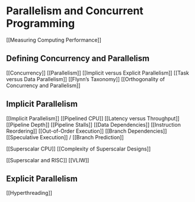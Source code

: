 # Parallelism and Concurrent Programming

[[Measuring Computing Performance]]

## Defining Concurrency and Parallelism 

[[Concurrency]]
[[Parallelism]]
[[Implicit versus Explicit Parallelism]]
[[Task versus Data Parallelism]]
[[Flynn’s Taxonomy]]
[[Orthogonality of Concurrency and Parallelism]]

## Implicit Parallelism

[[Implicit Parallelism]]
[[Pipelined CPU]]
[[Latency versus Throughput]]
[[Pipeline Depth]]
[[Pipeline Stalls]]
[[Data Dependencies]]
[[Instruction Reordering]]
[[Out-of-Order Execution]]
[[Branch Dependencies]]
[[Speculative Execution]] / [[Branch Prediction]]

[[Superscalar CPU]]
[[Complexity of Superscalar Designs]]

[[Superscalar and RISC]]
[[VLIW]]

## Explicit Parallelism

[[Hyperthreading]]
